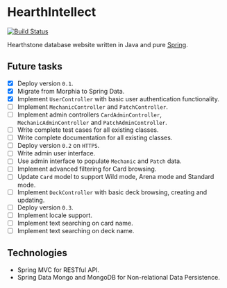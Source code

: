# HearthIntellect

[![Build Status](https://travis-ci.org/AlphaHearth/HearthIntellect.svg?branch=master)](https://travis-ci.org/AlphaHearth/HearthIntellect)

Hearthstone database website written in Java and pure [Spring](http://spring.io/).

## Future tasks

- [x] Deploy version `0.1`.
- [x] Migrate from Morphia to Spring Data.
- [x] Implement `UserController` with basic user authentication functionality.
- [ ] Implement `MechanicController` and `PatchController`.
- [ ] Implement admin controllers `CardAdminController`, `MechanicAdminController` and `PatchAdminController`.
- [ ] Write complete test cases for all existing classes.
- [ ] Write complete documentation for all existing classes.
- [ ] Deploy version `0.2` on `HTTPS`.
- [ ] Write admin user interface.
- [ ] Use admin interface to populate `Mechanic` and `Patch` data.
- [ ] Implement advanced filtering for Card browsing.
- [ ] Update `Card` model to support Wild mode, Arena mode and Standard mode.
- [ ] Implement `DeckController` with basic deck browsing, creating and updating.
- [ ] Deploy version `0.3`.
- [ ] Implement locale support.
- [ ] Implement text searching on card name.
- [ ] Implement text searching on deck name.

## Technologies

- Spring MVC for RESTful API.
- Spring Data Mongo and MongoDB for Non-relational Data Persistence.